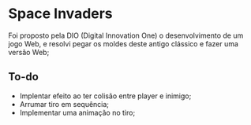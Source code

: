 # Space Invaders

 Foi proposto pela DIO (Digital Innovation One) o desenvolvimento de um jogo Web, e resolvi pegar os moldes deste antigo clássico e fazer uma versão Web;

 ## To-do

 - Implentar efeito ao ter colisão entre player e inimigo;
 - Arrumar tiro em sequência;
 - Implementar uma animação no tiro;

